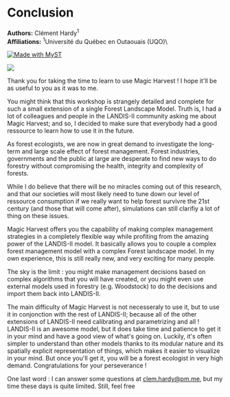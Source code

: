 # Conclusion

**Authors:** Clément Hardy<sup>1</sup> \
**Affiliations:** <sup>1</sup>Université du Québec en Outaouais (UQO)\

[![Made with MyST](https://img.shields.io/badge/made%20with-myst-orange)](https://myst.tools)

![](./images/Slide37.jpg)</br>

Thank you for taking the time to learn to use Magic Harvest ! I hope it'll be as useful to you as it was to me.

You might think that this workshop is strangely detailed and complete for such a small extension of a single Forest Landscape Model. Truth is, I had a lot of colleagues and people in the LANDIS-II community asking me about Magic Harvest; and so, I decided to make sure that everybody had a good ressource to learn how to use it in the future.

As forest ecologists, we are now in great demand to investigate the long-term and large scale effect of forest management. Forest industries, governments and the public at large are desperate to find new ways to do forestry without compromising the health, integrity and complexity of forests.

While I do believe that there will be no miracles coming out of this research, and that our societies will most likely need to tune down our level of ressource consumption if we really want to help forest survivre the 21st century (and those that will come after), simulations can still clarifiy a lot of thing on these issues.

Magic Harvest offers you the capability of making complex management strategies in a completely flexible way while profiting from the amazing power of the LANDIS-II model. It basically allows you to couple a complex forest management model with a complex Forest landscape model. In my own experience, this is still really new, and very exciting for many people.

The sky is the limit : you might make management decisions based on complex algorithms that you will have created, or you might even use external models used in forestry (e.g. Woodstock) to do the decisions and import them back into LANDIS-II.

The main difficulty of Magic Harvest is not necesseraly to use it, but to use it in conjonction with the rest of LANDIS-II; because all of the other extensions of LANDIS-II need calibrating and parametrizing and all ! LANDIS-II is an awesome model, but it does take time and patience to get it in your mind and have a good view of what's going on. Luckily, it's often simpler to understand than other models thanks to its modular nature and its spatially explicit representation of things, which makes it easier to visualize in your mind. But once you'll get it, you will be a forest ecologist in very high demand. Congratulations for your perseverance !

One last word : I can answer some questions at clem.hardy@pm.me, but my time these days is quite limited. Still, feel free 




